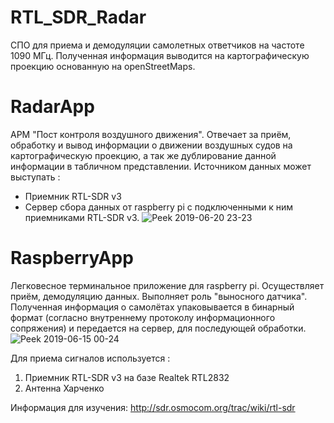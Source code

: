 # RTL_SDR_Radar

СПО для приема и демодуляции самолетных ответчиков на частоте 1090 МГц. 
Полученная информация выводится на картографическую проекцию основанную на openStreetMaps.

# RadarApp
АРМ "Пост контроля воздушного движения". Отвечает за приём, обработку и вывод информации о движении воздушных судов на картографическую проекцию, а так же дублирование данной информации в табличном представлении.
  Источником данных может выступать :
  - Приемник RTL-SDR v3
  - Сервер сбора данных от raspberry pi с подключенными к ним приемниками RTL-SDR v3.
![Peek 2019-06-20 23-23](https://user-images.githubusercontent.com/34423525/59879993-a5688e80-93b4-11e9-9faf-0700f4f57ab8.gif)

# RaspberryApp
Легковесное терминальное приложение для raspberry pi. Осуществляет приём, демодуляцию данных. 
Выполняет роль "выносного датчика". Полученная информация о самолётах упаковывается в бинарный формат (согласно внутреннему протоколу информационного сопряжения) и передается на сервер, для последующей обработки.
![Peek 2019-06-15 00-24](https://user-images.githubusercontent.com/34423525/59540975-1e28a000-8f08-11e9-9c11-43b84cbe69cf.gif)

Для приема сигналов используется :
1. Приемник RTL-SDR v3 на базе Realtek RTL2832 
2. Антенна Харченко 

Информация для изучения:
http://sdr.osmocom.org/trac/wiki/rtl-sdr
